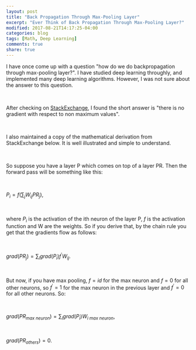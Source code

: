 ```yaml
---
layout: post
title: "Back Propagation Through Max-Pooling Layer"
excerpt: "Ever Think of Back Propagation Through Max-Pooling Layer?"
modified: 2017-08-21T14:17:25-04:00
categories: blog
tags: [Math, Deep Learning]
comments: true
share: true
---
```


I have once come up with a question "how do we do backpropagation through max-pooling layer?". I have studied deep learning throughly, and implemented many deep learning algorithms. However, I was not sure about the answer to this question.

<br />

After checking on [StackExchange](https://datascience.stackexchange.com/questions/11699/backprop-through-max-pooling-layers), I found the short answer is "there is no gradient with respect to non maximum values".

<br />

I also maintained a copy of the mathematical derivation from StackExchange below. It is well illustrated and simple to understand.

<br />

So suppose you have a layer P which comes on top of a layer PR. Then the forward pass will be something like this:

<br />

$P_i = f(\sum_j W_{ij} PR_j)$,

<br />

where $P_i$ is the activation of the ith neuron of the layer P, $f$ is the activation function and W are the weights. So if you derive that, by the chain rule you get that the gradients flow as follows: 

<br />

$grad(PR_j) = \sum_i grad(P_i) f^\prime W_{ij}$.

<br />

But now, if you have max pooling,  $f = id$ for the max neuron and $f = 0$ for all other neurons, so $f^\prime = 1$ for the max neuron in the previous layer and $f^\prime = 0$ for all other neurons. So:

<br />

$grad(PR_{max\ neuron}) = \sum_i grad(P_i) W_{i\ {max\ neuron}}$,

<br />

$grad(PR_{others}) = 0$.